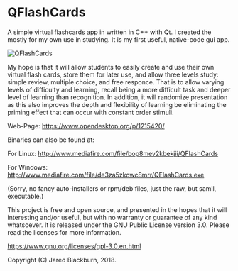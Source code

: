 # QFlashCards

A simple virtual flashcards app in written in C++ with Qt. I created the mostly for my own use 
in studying.  It is my first useful, native-code gui app.

![QFlashCards](https://s20.postimg.org/g43w4pbl9/QFlash_Cards.png)

My hope is that it will allow students to easily create and use their own virtual flash cards,
store them for later use, and allow three levels study: simple review, multiple choice, and 
free responce.  That is to allow varying levels of difficulty and learning, recall being a 
more difficult task and deeper level of learning than recognition.  In addition, it will randomize 
presentation as this also improves the depth and flexibility of learning be eliminating the 
priming effect that can occur with constant order stimuli.

Web-Page: https://www.opendesktop.org/p/1215420/

Binaries can also be found at:

For Linux: http://www.mediafire.com/file/bop8mev2kbekjii/QFlashCards
  
For Windows: http://www.mediafire.com/file/de3za5zkowc8mrr/QFlashCards.exe

(Sorry, no fancy auto-installers or rpm/deb files, just the raw, but samll, executable.)

This project is free and open source, and presented in the hopes that it will interesting and/or 
useful, but with no warranty or guarantee of any kind whatsoever.  It is released under the 
GNU Public License version 3.0.  Please read the licenses for more information.

https://www.gnu.org/licenses/gpl-3.0.en.html

Copyright (C) Jared Blackburn, 2018.

